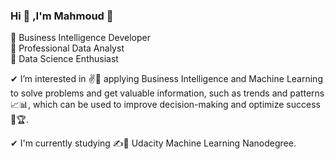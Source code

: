 ### Hi 👋 ,I'm Mahmoud 🤝

 🥇 Business Intelligence Developer  
 🥇 Professional Data Analyst  
 🥇 Data Science Enthusiast  

✔ I’m interested in ✌🚀 applying Business Intelligence and Machine Learning to solve problems and get valuable information, 
  such as trends and patterns 📈📊, which can be used to improve decision-making and optimize success 🎯🏆.

✔ I'm currently studying ✍🎯 Udacity Machine Learning Nanodegree.

